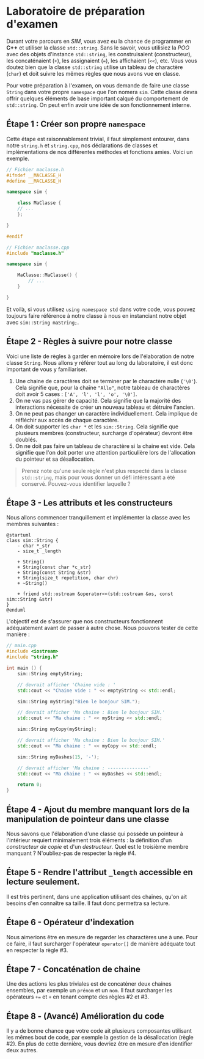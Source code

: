 # Laboratoire de préparation d'examen

Durant votre parcours en *SIM*, vous avez eu la chance de programmer en **C++** et utiliser la classe `std::string`. Sans le savoir, vous utilisiez la *POO* avec des objets d'instance `std::string`, les construisaient (constructeur), les concaténaient (`+`), les assignaient (`=`), les affichaient (`<<`), etc. Vous vous doutez bien que la classe `std::string` utilise un tableau de charactère (`char`) et doit suivre les mêmes règles que nous avons vue en classe.

Pour votre préparation à l'examen, on vous demande de faire une classe `String` dans votre propre `namespace` que l'on nomera `sim`. Cette classe devra offrir quelques éléments de base important calqué du comportement de `std::string`. On peut enfin avoir une idée de son fonctionnement interne.

## Étape 1 : Créer son propre `namespace`

Cette étape est raisonnablement trivial, il faut simplement entourer, dans notre `string.h` et `string.cpp`, nos déclarations de classes et implémentations de nos différentes méthodes et fonctions amies. Voici un exemple.

```cpp
// Fichier maclasse.h
#ifndef __MACLASSE_H
#define __MACLASSE_H

namespace sim {

    class MaClasse {
    // ...
    };

}

#endif

// Fichier maclasse.cpp
#include "maclasse.h"

namespace sim {

    MaClasse::MaClasse() {
        // ...
    }

}
```

Et voilà, si vous utilisez `using namespace std` dans votre code, vous pouvez toujours faire référence à notre classe à nous en instanciant notre objet avec `sim::String maString;`.

## Étape 2 - Règles à suivre pour notre classe

Voici une liste de règles à garder en mémoire lors de l'élaboration de notre classe `String`. Nous allons y référer tout au long du laboratoire, il est donc important de vous y familiariser.

1. Une chaine de caractères doit se terminer par le charactère nulle (`'\0'`). Cela signifie que, pour la chaîne `"Allo"`, notre tableau de charactères doit avoir 5 cases : `['A', 'l', 'l', 'o', '\0']`.
1. On ne vas pas gérer de capacité. Cela signifie que la majorité des interactions nécessite de créer un nouveau tableau et détruire l'ancien.
1. On ne peut pas changer un caractère individuellement. Cela implique de réfléchir aux accès de chaque caractère.
1. On doit supporter les `char *` et les `sim::String`. Cela signifie que plusieurs membres (constructeur, surcharge d'opérateur) devront être doublés.
1. On ne doit pas faire un tableau de charactère si la chaine est vide. Cela signifie que l'on doit porter une attention particulière lors de l'allocation du pointeur et sa désallocation.

> Prenez note qu'une seule règle n'est plus respecté dans la classe `std::string`, mais pour vous donner un défi intéressant a été conservé. Pouvez-vous identifier laquelle ?

## Étape 3 - Les attributs et les constructeurs

Nous allons commencer tranquillement et implémenter la classe avec les membres suivantes :

```plantuml
@startuml
class sim::String {
    - char *_str
    - size_t _length

    + String()
    + String(const char *c_str)
    + String(const String &str)
    + String(size_t repetition, char chr)
    + ~String()

    + friend std::ostream &operator<<(std::ostream &os, const sim::String &str)
}
@enduml
```

L'objectif est de s'assurer que nos constructeurs fonctionnent adéquatement avant de passer à autre chose. Nous pouvons tester de cette manière :

```cpp
// main.cpp
#include <iostream>
#include "string.h"

int main () {
    sim::String emptyString;

    // devrait afficher 'Chaine vide : '
    std::cout << "Chaine vide : " << emptyString << std::endl;

    sim::String myString("Bien le bonjour SIM.");

    // devrait afficher 'Ma chaine : Bien le bonjour SIM.'
    std::cout << "Ma chaine : " << myString << std::endl;   

    sim::String myCopy(myString);

    // devrait afficher 'Ma chaine : Bien le bonjour SIM.'
    std::cout << "Ma chaine : " << myCopy << std::endl;

    sim::String myDashes(15, '-');

    // devrait afficher 'Ma chaine : ---------------'
    std::cout << "Ma chaine : " << myDashes << std::endl;

    return 0;
}
```

## Étape 4 - Ajout du membre manquant lors de la manipulation de pointeur dans une classe

Nous savons que l'élaboration d'une classe qui possède un pointeur à l'intérieur requiert minimalement trois éléments : la définition d'un *constructeur de copie* et d'un *destructeur*. Quel est le troisième membre manquant ? N'oubliez-pas de respecter la règle #4.

## Étape 5 - Rendre l'attribut `_length` accessible en lecture seulement.

Il est très pertinent, dans une application utilisant des chaînes, qu'on ait besoins d'en connaître sa taille. Il faut donc permettra sa lecture.

## Étape 6 - Opérateur d'indexation

Nous aimerions être en mesure de regarder les charactères une à une. Pour ce faire, il faut surcharger l'opérateur `operator[]` de manière adéquate tout en respecter la règle #3.

## Étape 7 - Concaténation de chaine

Une des actions les plus triviales est de concaténer deux chaines ensembles, par exemple un `prénom` et un `nom`. Il faut surcharger les opérateurs `+=` et `+` en tenant compte des règles #2 et #3.

## Étape 8 - (Avancé) Amélioration du code

Il y a de bonne chance que votre code ait plusieurs composantes utilisant les mêmes bout de code, par exemple la gestion de la désallocation (règle #2). En plus de cette dernière, vous devriez être en mesure d'en identifier deux autres.

